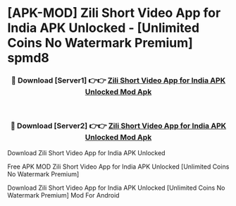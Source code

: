 # [APK-MOD] Zili Short Video App for India APK Unlocked - [Unlimited Coins No Watermark Premium] spmd8



<div align="center">
<h3>🔴 Download [Server1] 👉👉 <a href="https://momento.my/?title=Zili_Short_Video_App_for_India_APK_Unlocked">Zili Short Video App for India APK Unlocked Mod Apk</a></h3><br>

<h3>🔴 Download [Server2] 👉👉 <a href="https://momento.my/?title=Zili_Short_Video_App_for_India_APK_Unlocked">Zili Short Video App for India APK Unlocked Mod Apk</a></h3>
</div>



Download Zili Short Video App for India APK Unlocked 

Free APK MOD Zili Short Video App for India APK Unlocked [Unlimited Coins No Watermark Premium]

Download Zili Short Video App for India APK Unlocked [Unlimited Coins No Watermark Premium] Mod For Android

